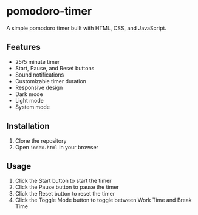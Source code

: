 # pomodoro-timer

A simple pomodoro timer built with HTML, CSS, and JavaScript.

## Features

- 25/5 minute timer
- Start, Pause, and Reset buttons
- Sound notifications
- Customizable timer duration
- Responsive design
- Dark mode
- Light mode
- System mode

## Installation

1. Clone the repository
2. Open `index.html` in your browser

## Usage

1. Click the Start button to start the timer
2. Click the Pause button to pause the timer
3. Click the Reset button to reset the timer
4. Click the Toggle Mode button to toggle between Work Time and Break Time

